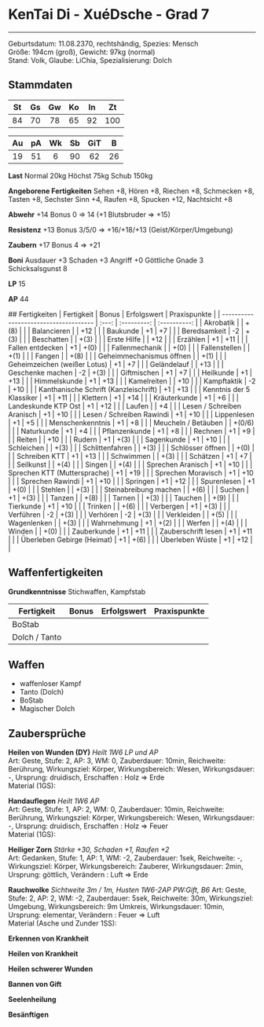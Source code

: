 # KenTai Di - XuéDsche - Grad 7
---
Geburtsdatum: 11.08.2370, rechtshändig, Spezies: Mensch  
Größe: 194cm (groß), Gewicht: 97kg (normal)  
Stand: Volk, Glaube: LiChia, Spezialisierung: Dolch  
## Stammdaten
|  St  |  Gs  |  Gw  |  Ko  |  In  |  Zt  |
| :--: | :--: | :--: | :--: | :--: | :--: |
|  84  |  70  |  78  |  65  |  92  | 100  |

|  Au  |  pA  |  Wk  |  Sb  | GiT  |  B   |
| :--: | :--: | :--: | :--: | :--: | :--: |
|  19  |  51  |  6   |  90  |  62  |  26  |

**Last**  Normal 20kg  Höchst 75kg Schub 150kg

**Angeborene Fertigkeiten**  Sehen +8, Hören +8, Riechen +8, Schmecken +8, Tasten +8, Sechster Sinn +4, Raufen +8, Spucken +12, Nachtsicht +8

**Abwehr**     +14   Bonus 0   => 14   (+1 Blutsbruder => +15)

**Resistenz**  +13   Bonus 3/5/0   => +16/+18/+13   (Geist/Körper/Umgebung)

**Zaubern**    +17   Bonus 4   => +21

**Boni**       Ausdauer +3   Schaden +3   Angriff +0   Göttliche Gnade 3   Schicksalsgunst 8

**LP**  15

**AP**  44

<div style="page-break-after: always;"></div>
## Fertigkeiten
| Fertigkeit                            | Bonus | Erfolgswert | Praxispunkte |
| ------------------------------------- | :---: | :---------: | :----------: |
| Akrobatik                             |       |    +(8)     |              |
| Balancieren                           |       |     +12     |              |
| Baukunde                              |  +1   |     +7      |              |
| Beredsamkeit                          |  -2   |    +(3)     |              |
| Beschatten                            |       |    +(3)     |              |
| Erste Hilfe                           |       |     +12     |              |
| Erzählen                              |  +1   |     +11     |              |
| Fallen entdecken                      |  +1   |    +(0)     |              |
| Fallenmechanik                        |       |    +(0)     |              |
| Fallenstellen                         |       |    +(1)     |              |
| Fangen                                |       |    +(8)     |              |
| Geheimmechanismus öffnen              |       |    +(1)     |              |
| Geheimzeichen (weißer Lotus)          |  +1   |     +7      |              |
| Geländelauf                           |       |     +13     |              |
| Geschenke machen                      |  -2   |    +(3)     |              |
| Giftmischen                           |  +1   |     +7      |              |
| Heilkunde                             |  +1   |     +13     |              |
| Himmelskunde                          |  +1   |     +13     |              |
| Kamelreiten                           |       |     +10     |              |
| Kampftaktik                           |  -2   |     +10     |              |
| Kanthanische Schrift (Kanzleischrift) |  +1   |     +13     |              |
| Kenntnis der 5 Klassiker              |  +1   |     +11     |              |
| Klettern                              |  +1   |     +14     |              |
| Kräuterkunde                          |  +1   |     +6      |              |
| Landeskunde KTP Ost                   |  +1   |     +12     |              |
| Laufen                                |       |     +4      |              |
| Lesen / Schreiben Aranisch            |  +1   |     +10     |              |
| Lesen / Schreiben Rawindi             |  +1   |     +10     |              |
| Lippenlesen                           |  +1   |     +5      |              |
| Menschenkenntnis                      |  +1   |     +8      |              |
| Meucheln / Betäuben                   |       |   +(0/6)    |              |
| Naturkunde                            |  +1   |     +4      |              |
| Pflanzenkunde                         |  +1   |     +8      |              |
| Rechnen                               |  +1   |     +9      |              |
| Reiten                                |       |     +10     |              |
| Rudern                                |  +1   |    +(3)     |              |
| Sagenkunde                            |  +1   |     +10     |              |
| Schleichen                            |       |    +(3)     |              |
| Schlittenfahren                       |       |    +(3)     |              |
| Schlösser öffnen                      |       |    +(0)     |              |
| Schreiben KTT                         |  +1   |     +13     |              |
| Schwimmen                             |       |    +(3)     |              |
| Schätzen                              |  +1   |     +7      |              |
| Seilkunst                             |       |    +(4)     |              |
| Singen                                |       |    +(4)     |              |
| Sprechen Aranisch                     |  +1   |     +10     |              |
| Sprechen KTT (Muttersprache)          |  +1   |     +19     |              |
| Sprechen Moravisch                    |  +1   |     +10     |              |
| Sprechen Rawindi                      |  +1   |     +10     |              |
| Springen                              |  +1   |     +12     |              |
| Spurenlesen                           |  +1   |    +(0)     |              |
| Stehlen                               |       |    +(3)     |              |
| Steinabreibung machen                 |       |    +(6)     |              |
| Suchen                                |  +1   |    +(3)     |              |
| Tanzen                                |       |    +(8)     |              |
| Tarnen                                |       |    +(3)     |              |
| Tauchen                               |       |    +(9)     |              |
| Tierkunde                             |  +1   |     +10     |              |
| Trinken                               |       |    +(6)     |              |
| Verbergen                             |  +1   |    +(3)     |              |
| Verführen                             |  -2   |    +(3)     |              |
| Verhören                              |  -2   |    +(3)     |              |
| Verkleiden                            |       |    +(5)     |              |
| Wagenlenken                           |       |    +(3)     |              |
| Wahrnehmung                           |  +1   |    +(2)     |              |
| Werfen                                |       |    +(4)     |              |
| Winden                                |       |    +(0)     |              |
| Zauberkunde                           |  +1   |     +11     |              |
| Zauberschrift lesen                   |  +1   |     +11     |              |
| Überleben Gebirge (Heimat)            |  +1   |    +(6)     |              |
| Überleben Wüste                       |  +1   |     +12     |              |

## Waffenfertigkeiten

**Grundkenntnisse**  Stichwaffen, Kampfstab

| Fertigkeit    | Bonus | Erfolgswert | Praxispunkte |
| ------------- | :---: | :---------: | :----------: |
| BoStab        |       |             |              |
| Dolch / Tanto |       |             |              |

## Waffen

- waffenloser Kampf
- Tanto (Dolch)
- BoStab
- Magischer Dolch

## Zaubersprüche

**Heilen von Wunden (DY)**
*Heilt 1W6 LP und AP*  
Art: Geste, Stufe: 2, AP: 3, WM: 0, Zauberdauer: 10min, Reichweite: Berührung, Wirkungsziel: Körper, Wirkungsbereich: Wesen, Wirkungsdauer: -, Ursprung: druidisch, Erschaffen : Holz => Erde  
Material (1GS):

**Handauflegen**
*Heilt 1W6 AP*  
Art: Geste, Stufe: 1, AP: 2, WM: 0, Zauberdauer: 10min, Reichweite: Berührung, Wirkungsziel: Körper, Wirkungsbereich: Wesen, Wirkungsdauer: -, Ursprung: druidisch, Erschaffen : Holz => Feuer  
Material (1GS):

**Heiliger Zorn**
*Stärke +30, Schaden +1, Raufen +2*  
Art: Gedanken, Stufe: 1, AP: 1, WM: -2, Zauberdauer: 1sek, Reichweite: -, Wirkungsziel: Körper, Wirkungsbereich: Zauberer, Wirkungsdauer: 2min, Ursprung: göttlich, Verändern : Luft => Erde

**Rauchwolke**
*Sichtweite 3m / 1m, Husten 1W6-2AP PW:Gift, B6*
Art: Geste, Stufe: 2, AP: 2, WM: -2, Zauberdauer: 5sek, Reichweite: 30m, Wirkungsziel: Umgebung, Wirkungsbereich: 9m Umkreis, Wirkungsdauer: 10min, Ursprung: elementar, Verändern : Feuer => Luft  
Material (Asche und Zunder 1SS):


**Erkennen von Krankheit**

**Heilen von Krankheit**

**Heilen schwerer Wunden**

**Bannen von Gift**

**Seelenheilung**

**Besänftigen**
